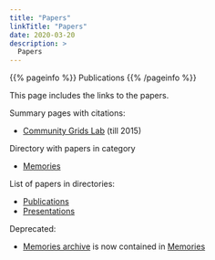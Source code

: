 ```yaml
---
title: "Papers"
linkTitle: "Papers"
date: 2020-03-20
description: >
  Papers
---
```


{{% pageinfo %}}
Publications
{{% /pageinfo %}}

This page includes the links to the papers.

Summary pages with citations:

* [Community Grids Lab](https://infomall.org/pubs/) (till 2015)


Directory with papers in category

* [Memories](https://infomall.org/memories/)


List of papers in directories:

* [Publications](https://archive-infomall.org/publications/)
* [Presentations](https://archive-infomall.org/presentations/)

Deprecated:

* [Memories archive](https://archive-infomall.org/memories/) is now
  contained in [Memories](https://infomall.org/memories/)
